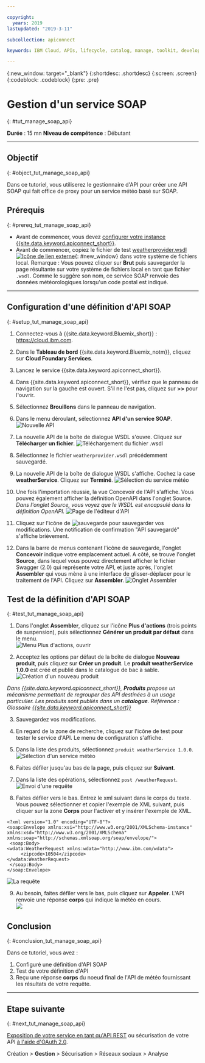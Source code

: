 ```yaml
---

copyright:
  years: 2019
lastupdated: "2019-3-11"

subcollection: apiconnect

keywords: IBM Cloud, APIs, lifecycle, catalog, manage, toolkit, develop, dev portal, tutorial

---
```



{:new_window: target="_blank"}
{:shortdesc: .shortdesc}
{:screen: .screen}
{:codeblock: .codeblock}
{:pre: .pre}


# Gestion d'un service SOAP
{: #tut_manage_soap_api}

**Durée** : 15 mn
**Niveau de compétence** : Débutant

---
## Objectif
{: #object_tut_manage_soap_api}

Dans ce tutoriel, vous utiliserez le gestionnaire d'API pour créer une API SOAP qui fait office de proxy pour un service météo basé sur SOAP.

## Prérequis
{: #prereq_tut_manage_soap_api}

- Avant de commencer, vous devez [configurer votre instance {{site.data.keyword.apiconnect_short}}](/docs/services/apiconnect/tutorials?topic=apiconnect-tut_prereq_set_up_apic_instance). 
- Avant de commencer, copiez le fichier de test [weatherprovider.wsdl ![Icône de lien externe](../../icons/launch-glyph.svg "Icône de lien externe")](https://raw.githubusercontent.com/IBM-Bluemix-Docs/apiconnect/master/tutorials/weatherprovider.wsdl){: #new_window} dans votre système de fichiers local.
Remarque : Vous pouvez cliquer sur **Brut** puis sauvegarder la page résultante sur votre système de fichiers local en tant que fichier `.wsdl`. Comme le suggère son nom, ce service SOAP renvoie des données météorologiques lorsqu'un code postal est indiqué.

---
## Configuration d'une définition d'API SOAP
{: #setup_tut_manage_soap_api}

1. Connectez-vous à {{site.data.keyword.Bluemix_short}} : https://cloud.ibm.com.
2. Dans le **Tableau de bord** {{site.data.keyword.Bluemix_notm}}, cliquez sur **Cloud Foundary Services**.  
3. Lancez le service {{site.data.keyword.apiconnect_short}}. 
4. Dans {{site.data.keyword.apiconnect_short}}, vérifiez que le panneau de navigation sur la gauche est ouvert. S'il ne l'est pas, cliquez sur **>>** pour l'ouvrir.  
5. Sélectionnez **Brouillons** dans le panneau de navigation.   

6. Dans le menu déroulant, sélectionnez **API d'un service SOAP**.
  ![Nouvelle API](images/newapi-menu2.png)

7. La nouvelle API de la boîte de dialogue WSDL s'ouvre. Cliquez sur **Télécharger un fichier**.
  ![Téléchargement du fichier .wsdl](images/4-uploadwsdl.png)

8. Sélectionnez le fichier `weatherprovider.wsdl` précédemment sauvegardé.

9. La nouvelle API de la boîte de dialogue WSDL s'affiche. Cochez la case **weatherService**. Cliquez sur **Terminé**.
  ![Sélection du service météo](images/newapi2.png)

10. Une fois l'importation réussie, la vue Concevoir de l'API s'affiche. Vous pouvez également afficher la définition OpenAPI dans l'onglet Source.
   _Dans l'onglet Source, vous voyez que le WSDL est encapsulé dans la définition OpenAPI._
  ![Page de l'éditeur d'API](images/designpage2.png)

11. Cliquez sur l'icône de ![sauvegarde](images/save.png) pour sauvegarder vos modifications. Une notification de confirmation "API sauvegardé" s'affiche brièvement.

12. Dans la barre de menus contenant l'icône de sauvegarde, l'onglet **Concevoir** indique votre emplacement actuel. A côté, se trouve l'onglet **Source**, dans lequel vous pouvez directement afficher le fichier Swagger (2.0) qui représente votre API, et juste après, l'onglet **Assembler** qui vous mène à une interface de glisser-déplacer pour le traitement de l'API. Cliquez sur **Assembler**.
  ![Onglet Assembler](images/assemble-clean.png)  

## Test de la définition d'API SOAP
{: #test_tut_manage_soap_api}

1. Dans l'onglet **Assembler**, cliquez sur l'icône **Plus d'actions** (trois points de suspension), puis sélectionnez **Générer un produit par défaut** dans le menu.  
   ![Menu Plus d'actions, ouvrir](images/gen-default-prod.png)

2. Acceptez les options par défaut de la boîte de dialogue **Nouveau produit**, puis cliquez sur **Créer un produit**. Le **produit weatherService 1.0.0** est créé et publié dans le catalogue de bac à sable.  
  ![Création d'un nouveau produit](images/12a-chooseproduct.png)
 
  _Dans {{site.data.keyword.apiconnect_short}}, **Produits** propose un mécanisme permettant de regrouper des API destinées à un usage particulier. Les produits sont publiés dans un **catalogue**. Référence : Glossaire [{{site.data.keyword.apiconnect_short}}](docs/services/apiconnect/tutorials/tut_expose_soap_service/apic_glossary.html)_

3. Sauvegardez vos modifications.  

4. En regard de la zone de recherche, cliquez sur l'icône de test pour tester le service d'API. Le menu de configuration s'affiche.

5. Dans la liste des produits, sélectionnez `produit weatherService 1.0.0`.  
  ![Sélection d'un service météo](images/12-chooseproduct.png)

6. Faites défiler jusqu'au bas de la page, puis cliquez sur **Suivant**.

7. Dans la liste des opérations, sélectionnez `post /weatherRequest`.  
  ![Envoi d'une requête](images/13-selectoperation.png)

8. Faites défiler vers le bas. Entrez le xml suivant dans le corps du texte. Vous pouvez sélectionner et copier l'exemple de XML suivant, puis cliquer sur la zone **Corps** pour l'activer et y insérer l'exemple de XML.  
  ```
  <?xml version="1.0" encoding="UTF-8"?>
  <soap:Envelope xmlns:xsi="http://www.w3.org/2001/XMLSchema-instance" xmlns:xsd="http://www.w3.org/2001/XMLSchema" xmlns:soap="http://schemas.xmlsoap.org/soap/envelope/">
   <soap:Body>
  <wdata:WeatherRequest xmlns:wdata="http://www.ibm.com/wdata">
       <zipcode>10504</zipcode>
  </wdata:WeatherRequest>
   </soap:Body>
  </soap:Envelope>
  ```
 
  ![La requête](images/14-enterrequest.png)

9. Au besoin, faites défiler vers le bas, puis cliquez sur **Appeler**.
L'API renvoie une réponse **corps** qui indique la météo en cours.  
  ![](images/15-success.png)

## Conclusion
{: #conclusion_tut_manage_soap_api}

Dans ce tutoriel, vous avez :
1. Configuré une définition d'API SOAP
2. Test de votre définition d'API
3. Reçu une réponse **corps** du noeud final de l'API de météo fournissant les résultats de votre requête.

---

## Etape suivante
{: #next_tut_manage_soap_api}

[Exposition de votre service en tant qu'API REST](/docs/services/apiconnect/tutorials?topic=apiconnect-tut_expose_soap_service) ou sécurisation de votre API [à l'aide d'OAuth 2.0](/docs/services/apiconnect/tutorials?topic=apiconnect-tut_secure_oauth_2). 

Création > **Gestion** > Sécurisation > Réseaux sociaux > Analyse
